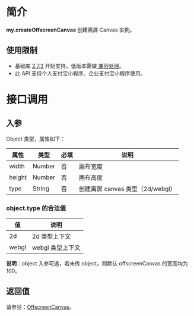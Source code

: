 
# 简介
**my.createOffscreenCanvas** 创建离屏 Canvas 实例。

## 使用限制

- 基础库 [2.7.3](https://opendocs.alipay.com/mini/framework/lib-upgrade-v2) 开始支持，低版本需做[ 兼容处理](https://opendocs.alipay.com/mini/framework/compatibility)。
- 此 API 支持个人支付宝小程序、企业支付宝小程序使用。<br />

# 接口调用

## 入参
Object 类型，属性如下：

| **属性** | **类型** | **必填** | **说明** |
| --- | --- | --- | --- |
| width | Number | 否 | 画布宽度 |
| height | Number | 否 | 画布高度 |
| type | String | 否 | 创建离屏 canvas 类型（2d/webgl） |


### object.type 的合法值
| **值** | **说明** |
| --- | --- |
| 2d | 2d 类型上下文 |
| webgl | webgl 类型上下文 |

**说明**：object 入参可选，若未传 object，则默认 offscreenCanvas 的宽高均为 100。<br />

## 返回值
请参见：[OffscreenCanvas](https://opendocs.alipay.com/mini/021yfb)。
